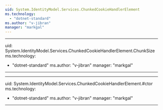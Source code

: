 ```yaml
---
uid: System.IdentityModel.Services.ChunkedCookieHandlerElement
ms.technology: 
  - "dotnet-standard"
ms.author: "v-jibran"
manager: "markgal"
---
```


---
uid: System.IdentityModel.Services.ChunkedCookieHandlerElement.ChunkSize
ms.technology: 
  - "dotnet-standard"
ms.author: "v-jibran"
manager: "markgal"
---

---
uid: System.IdentityModel.Services.ChunkedCookieHandlerElement.#ctor
ms.technology: 
  - "dotnet-standard"
ms.author: "v-jibran"
manager: "markgal"
---
